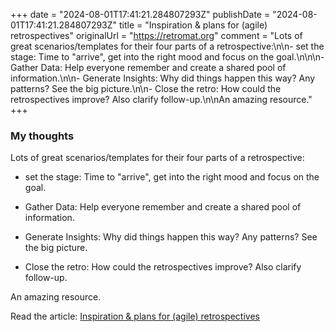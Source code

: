+++
date = "2024-08-01T17:41:21.284807293Z"
publishDate = "2024-08-01T17:41:21.284807293Z"
title = "Inspiration & plans for (agile) retrospectives"
originalUrl = "https://retromat.org"
comment = "Lots of great scenarios/templates for their four parts of a retrospective:\n\n- set the stage: Time to \"arrive\", get into the right mood and focus on the goal.\n\n\n- Gather Data: Help everyone remember and create a shared pool of information.\n\n- Generate Insights: Why did things happen this way? Any patterns? See the big picture.\n\n- Close the retro: How could the retrospectives improve? Also clarify follow-up.\n\nAn amazing resource."
+++

### My thoughts

Lots of great scenarios/templates for their four parts of a retrospective:

- set the stage: Time to "arrive", get into the right mood and focus on the goal.


- Gather Data: Help everyone remember and create a shared pool of information.

- Generate Insights: Why did things happen this way? Any patterns? See the big picture.

- Close the retro: How could the retrospectives improve? Also clarify follow-up.

An amazing resource.

Read the article: [Inspiration & plans for (agile) retrospectives](https://retromat.org)
